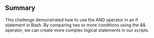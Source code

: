 ## Summary

This challenge demonstrated how to use the AND operator in an if statement in Bash. By comparing two or more conditions using the && operator, we can create more complex logical statements in our scripts.
